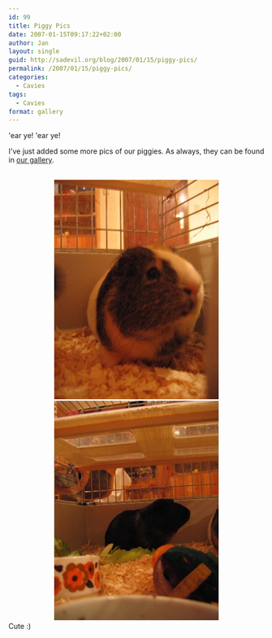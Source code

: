 ```yaml
---
id: 99
title: Piggy Pics
date: 2007-01-15T09:17:22+02:00
author: Jan
layout: single
guid: http://sadevil.org/blog/2007/01/15/piggy-pics/
permalink: /2007/01/15/piggy-pics/
categories:
  - Cavies
tags:
  - Cavies
format: gallery
---
```

'ear ye! 'ear ye!

I've just added some more pics of our piggies. As always, they can be found in <a href="https://sadevil.org/piwigo/index.php/category/73-our_little_critters" target="_blank">our gallery</a>.

<center>
  <br /> <img src="/assets/images/2007/01/IMG_2993-sm.jpg" /><br /> <img src="/assets/images/2007/01/IMG_2992-sm.jpg" />
</center>Cute :)